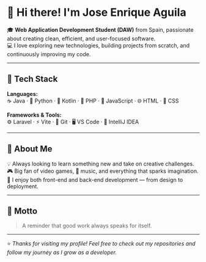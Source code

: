 # 👋 Hi there! I'm Jose Enrique Aguila

🎓 **Web Application Development Student (DAW)** from Spain, passionate about creating clean, efficient, and user-focused software.  
💻 I love exploring new technologies, building projects from scratch, and continuously improving my code.

---

## 🧠 Tech Stack

**Languages:**  
☕ Java · 🐍 Python · 🦸 Kotlin · 🐘 PHP · 💛 JavaScript · 🌐 HTML · 🎨 CSS  

**Frameworks & Tools:**  
⚙️ Laravel · ⚡ Vite · 🧩 Git · 🖥️ VS Code · 🧱 IntelliJ IDEA  

---

## 🚀 About Me

💡 Always looking to learn something new and take on creative challenges.  
🎮 Big fan of video games, 🎵 music, and everything that sparks imagination.  
🧩 I enjoy both front-end and back-end development — from design to deployment.

---

## 💬 Motto

> A reminder that good work always speaks for itself.

---

⭐ *Thanks for visiting my profile! Feel free to check out my repositories and follow my journey as I grow as a developer.*
